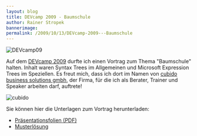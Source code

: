 ```yaml
---
layout: blog
title: DEVcamp 2009 - Baumschule
author: Rainer Stropek
bannerimage: 
permalink: /2009/10/13/DEVcamp-2009---Baumschule
---
```


<p xmlns="http://www.w3.org/1999/xhtml">
  <img src="{{site.baseurl}}images/blog/2009/10/devcamplogo.png" alt="DEVcamp09" title="DEVcamp09" class="mceC1Focused" />
</p><p xmlns="http://www.w3.org/1999/xhtml">Auf dem <a href="http://www.devcamp.at/" target="_blank">DEVcamp 2009</a> durfte ich einen Vortrag zum Thema "Baumschule" halten. Inhalt waren Syntax Trees im Allgemeinen und Microsoft Expression Trees im Speziellen. Es freut mich, dass ich dort im Namen von <a href="http://www.cubido.at/" target="_blank">cubido business solutions gmbh</a>, der Firma, für die ich als Berater, Trainer und Speaker arbeiten darf, auftrete!</p><p xmlns="http://www.w3.org/1999/xhtml">
  <img src="{{site.baseurl}}images/blog/2009/10/cubidoLogo.png" alt="cubido" title="cubido" class="mceC1Focused" />
</p><p xmlns="http://www.w3.org/1999/xhtml">Sie können hier die Unterlagen zum Vortrag herunterladen:</p><ul xmlns="http://www.w3.org/1999/xhtml">
  <li>
    <a href="{{site.baseurl}}images/blog/2009/10/Basta2009 - Baumschule.pdf">Präsentationsfolien (PDF)</a>
  </li>
  <li>
    <a href="{{site.baseurl}}images/blog/2009/10/Baumschule - Musterloesung.zip">Musterlösung</a>
  </li>
</ul>
